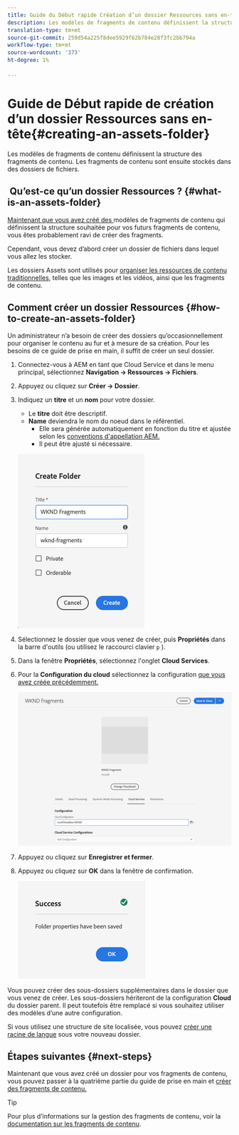 ```yaml
---
title: Guide du Début rapide Création d’un dossier Ressources sans en-tête
description: Les modèles de fragments de contenu définissent la structure des fragments de contenu. Les fragments de contenu sont ensuite stockés dans des dossiers de fichiers.
translation-type: tm+mt
source-git-commit: 259d54a225f8dee5929f62b784e28f3fc2bb794a
workflow-type: tm+mt
source-wordcount: '373'
ht-degree: 1%

---
```



# Guide de Début rapide de création d’un dossier Ressources sans en-tête{#creating-an-assets-folder}

Les modèles de fragments de contenu définissent la structure des fragments de contenu. Les fragments de contenu sont ensuite stockés dans des dossiers de fichiers.

##  Qu’est-ce qu’un dossier Ressources ? {#what-is-an-assets-folder}

[Maintenant que vous avez créé des ](create-content-model.md) modèles de fragments de contenu qui définissent la structure souhaitée pour vos futurs fragments de contenu, vous êtes probablement ravi de créer des fragments.

Cependant, vous devez d’abord créer un dossier de fichiers dans lequel vous allez les stocker.

Les dossiers Assets sont utilisés pour [organiser les ressources de contenu traditionnelles](/help/assets/manage-digital-assets.md), telles que les images et les vidéos, ainsi que les fragments de contenu.

## Comment créer un dossier Ressources {#how-to-create-an-assets-folder}

Un administrateur n’a besoin de créer des dossiers qu’occasionnellement pour organiser le contenu au fur et à mesure de sa création. Pour les besoins de ce guide de prise en main, il suffit de créer un seul dossier.

1. Connectez-vous à AEM en tant que Cloud Service et dans le menu principal, sélectionnez **Navigation -> Ressources -> Fichiers**.
1. Appuyez ou cliquez sur **Créer -> Dossier**.
1. Indiquez un **titre** et un **nom** pour votre dossier.
   * Le **titre** doit être descriptif.
   * **Name** deviendra le nom du noeud dans le référentiel.
      * Elle sera générée automatiquement en fonction du titre et ajustée selon les [conventions d&#39;appellation AEM.](/help/implementing/developing/introduction/naming-conventions.md)
      * Il peut être ajusté si nécessaire.

   ![Créer un dossier](../assets/assets-folder-create.png)
1. Sélectionnez le dossier que vous venez de créer, puis **Propriétés** dans la barre d&#39;outils (ou utilisez le raccourci clavier `p` [](/help/sites-cloud/authoring/getting-started/keyboard-shortcuts.md)).
1. Dans la fenêtre **Propriétés**, sélectionnez l&#39;onglet **Cloud Services**.
1. Pour la **Configuration du cloud** sélectionnez la configuration [que vous avez créée précédemment.](create-configuration.md)

   ![Configuration du dossier Fichiers](../assets/assets-folder-configure.png)
1. Appuyez ou cliquez sur **Enregistrer et fermer**.
1. Appuyez ou cliquez sur **OK** dans la fenêtre de confirmation.

   ![Fenêtre de confirmation](../assets/assets-folder-confirmation.png)

Vous pouvez créer des sous-dossiers supplémentaires dans le dossier que vous venez de créer. Les sous-dossiers hériteront de la configuration **Cloud** du dossier parent. Il peut toutefois être remplacé si vous souhaitez utiliser des modèles d’une autre configuration.

Si vous utilisez une structure de site localisée, vous pouvez [créer une racine de langue](/help/assets/translate-assets.md) sous votre nouveau dossier.

## Étapes suivantes {#next-steps}

Maintenant que vous avez créé un dossier pour vos fragments de contenu, vous pouvez passer à la quatrième partie du guide de prise en main et [créer des fragments de contenu.](create-content-fragment.md)

>[!TIP]
>
>Pour plus d’informations sur la gestion des fragments de contenu, voir la [documentation sur les fragments de contenu](/help/assets/content-fragments/content-fragments.md).
